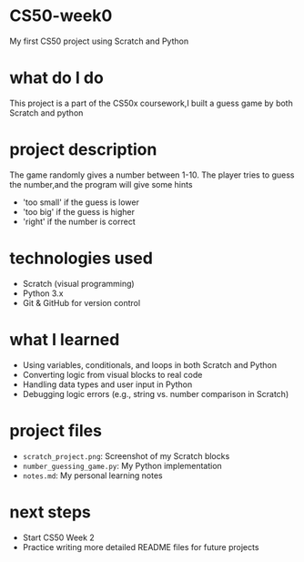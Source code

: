 # CS50-week0
My first CS50 project using Scratch and Python

# what do I do
This project is a part of the CS50x coursework,I built a guess game by both Scratch and python

# project description
The game randomly gives a number between 1-10.
The player tries to guess the number,and the program will give some hints
- 'too small' if the guess is lower
- 'too big' if the guess is higher
- 'right' if the number is correct
  
# technologies used
- Scratch (visual programming)
- Python 3.x
- Git & GitHub for version control
  
# what I learned
- Using variables, conditionals, and loops in both Scratch and Python
- Converting logic from visual blocks to real code
- Handling data types and user input in Python
- Debugging logic errors (e.g., string vs. number comparison in Scratch)
  
# project files
- `scratch_project.png`: Screenshot of my Scratch blocks
- `number_guessing_game.py`: My Python implementation
- `notes.md`: My personal learning notes
  
# next steps
- Start CS50 Week 2
- Practice writing more detailed README files for future projects

